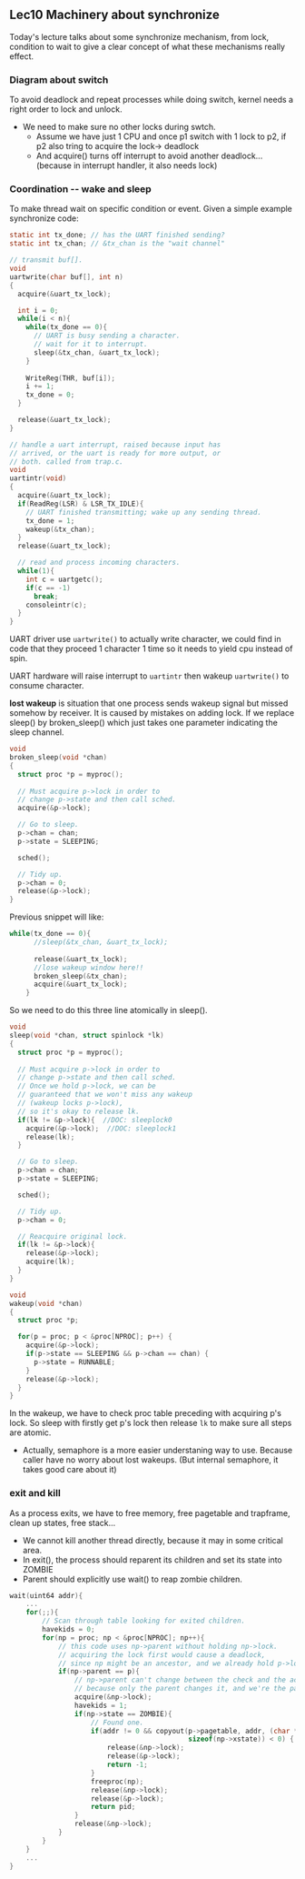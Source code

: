 ## Lec10 Machinery about synchronize

Today's lecture talks about some synchronize mechanism, from lock, condition to wait to give a clear concept of what these mechanisms really effect.

### Diagram about switch
To avoid deadlock and repeat processes while doing switch, kernel needs a right order to lock and unlock.  

* We need to make sure no other locks during swtch.
  * Assume we have just 1 CPU and once p1 switch with 1 lock to p2, if p2 also tring to acquire the lock-> deadlock
  * And acquire() turns off interrupt to avoid another deadlock...(because in interrupt handler, it also needs lock)

### Coordination -- wake and sleep

To make thread wait on specific condition or event.
Given a simple example synchronize code:
```c
static int tx_done; // has the UART finished sending?
static int tx_chan; // &tx_chan is the "wait channel"

// transmit buf[].
void
uartwrite(char buf[], int n)
{
  acquire(&uart_tx_lock);

  int i = 0;
  while(i < n){
    while(tx_done == 0){
      // UART is busy sending a character.
      // wait for it to interrupt.
      sleep(&tx_chan, &uart_tx_lock);
    }
    
    WriteReg(THR, buf[i]);
    i += 1;
    tx_done = 0;
  }

  release(&uart_tx_lock);
}

// handle a uart interrupt, raised because input has
// arrived, or the uart is ready for more output, or
// both. called from trap.c.
void
uartintr(void)
{
  acquire(&uart_tx_lock);
  if(ReadReg(LSR) & LSR_TX_IDLE){
    // UART finished transmitting; wake up any sending thread.
    tx_done = 1;
    wakeup(&tx_chan);
  }
  release(&uart_tx_lock);

  // read and process incoming characters.
  while(1){
    int c = uartgetc();
    if(c == -1)
      break;
    consoleintr(c);
  }
}
```

UART driver use `uartwrite()` to actually write character, we could find in code that they proceed 1 character 1 time so it needs to yield cpu instead of spin.  

UART hardware will raise interrupt to `uartintr` then wakeup  `uartwrite()` to consume character.

**lost wakeup** is situation that one process sends wakeup signal but missed somehow by receiver. It is caused by mistakes on adding lock. If we replace sleep() by broken_sleep() which just takes one parameter indicating the sleep channel.
```c
void
broken_sleep(void *chan)
{
  struct proc *p = myproc();
  
  // Must acquire p->lock in order to
  // change p->state and then call sched.
  acquire(&p->lock);

  // Go to sleep.
  p->chan = chan;
  p->state = SLEEPING;

  sched();

  // Tidy up.
  p->chan = 0;
  release(&p->lock);
}
```
Previous snippet will like:
```c
while(tx_done == 0){
      //sleep(&tx_chan, &uart_tx_lock);
      
      release(&uart_tx_lock);
      //lose wakeup window here!!
      broken_sleep(&tx_chan);
      acquire(&uart_tx_lock);
    }
```

So we need to do this three line atomically in sleep().
```c
void
sleep(void *chan, struct spinlock *lk)
{
  struct proc *p = myproc();
  
  // Must acquire p->lock in order to
  // change p->state and then call sched.
  // Once we hold p->lock, we can be
  // guaranteed that we won't miss any wakeup
  // (wakeup locks p->lock),
  // so it's okay to release lk.
  if(lk != &p->lock){  //DOC: sleeplock0
    acquire(&p->lock);  //DOC: sleeplock1
    release(lk);
  }

  // Go to sleep.
  p->chan = chan;
  p->state = SLEEPING;

  sched();

  // Tidy up.
  p->chan = 0;

  // Reacquire original lock.
  if(lk != &p->lock){
    release(&p->lock);
    acquire(lk);
  }
}

void
wakeup(void *chan)
{
  struct proc *p;

  for(p = proc; p < &proc[NPROC]; p++) {
    acquire(&p->lock);
    if(p->state == SLEEPING && p->chan == chan) {
      p->state = RUNNABLE;
    }
    release(&p->lock);
  }
}
```

In the wakeup, we have to check proc table preceding with acquiring p's lock. So sleep with firstly get p's lock then release `lk` to make sure all steps are atomic.

* Actually, semaphore is a more easier understaning way to use. Because caller have no worry about lost wakeups. (But internal semaphore, it takes good care about it)

### exit and kill

As a process exits, we have to free memory, free pagetable and trapframe, clean up states, free stack...
* We cannot kill another thread directly, because it may in some critical area.
* In exit(), the process should reparent its children and set its state into ZOMBIE
* Parent should explicitly use wait() to reap zombie children.
```c
wait(uint64 addr){
    ...
    for(;;){
        // Scan through table looking for exited children.
        havekids = 0;
        for(np = proc; np < &proc[NPROC]; np++){
            // this code uses np->parent without holding np->lock.
            // acquiring the lock first would cause a deadlock,
            // since np might be an ancestor, and we already hold p->lock.
            if(np->parent == p){
                // np->parent can't change between the check and the acquire()
                // because only the parent changes it, and we're the parent.
                acquire(&np->lock);
                havekids = 1;
                if(np->state == ZOMBIE){
                    // Found one.
                    if(addr != 0 && copyout(p->pagetable, addr, (char *)&np->xstate,
                                            sizeof(np->xstate)) < 0) {
                        release(&np->lock);
                        release(&p->lock);
                        return -1;
                    }
                    freeproc(np);
                    release(&np->lock);
                    release(&p->lock);
                    return pid;
                }
                release(&np->lock);
            }
        }
    }
    ...
}
```
